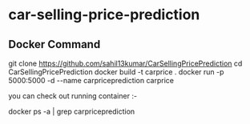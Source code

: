 # car-selling-price-prediction

## Docker Command

git clone https://github.com/sahil13kumar/CarSellingPricePrediction
cd CarSellingPricePrediction
docker build -t carprice .
docker run -p 5000:5000 -d --name carpriceprediction carprice

you can check out running container :-

docker ps -a | grep carpriceprediction
